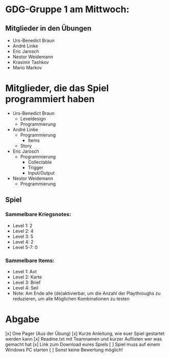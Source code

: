 # GDG-Gruppe 1 am Mittwoch:
## Mitglieder in den Übungen
* Urs-Benedict Braun
* André Linke
* Eric Jarosch
* Nestor Weidemann
* Krasimir Tashkov
* Mario Markov

# Mitglieder, die das Spiel programmiert haben
* Urs-Benedict Braun
	* Leveldesign
	* Programmierung
* André Linke
	* Programmierung
		* Items
	* Story
* Eric Jarosch
	* Programmierung
		* Collectable
		* Trigger
		* Input/Output
* Nestor Weidemann
	* Programmierung
	
## Spiel
### Sammelbare Kriegsnotes:
- Level 1: 2
- Level 2: 4
- Level 3: 5
- Level 4: 2
- Level 5-7: 0	

### Sammelbare Items:
- Level 1: Axt
- Level 2: Karte
- Level 3: Brief
- Level 4: Seil
- Note: Am Ende alle (de)aktivierbar, um die Anzahl der Playthroughs
	zu reduzieren, um alle Möglichen Kombinationen zu testen

# Abgabe
[x] One Pager (Aus der Übung)
[x] Kurze Anleitung, wie euer Spiel gestartet werden kann
[x] Readme.txt mit Teamnamen und kurzer Auflisten wer was gemacht hat
[x] Link zum Download eures Spiels
[ ] Spiel muss auf einem Windows PC starten
[ ] Sonst keine Bewertung möglich!